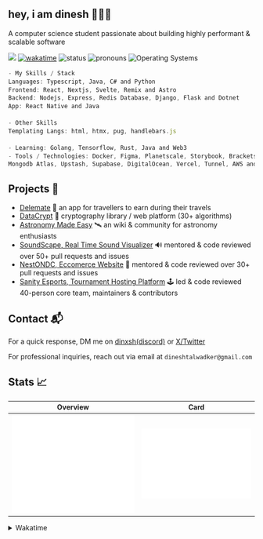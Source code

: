 ## hey, i am dinesh 🙋🏽‍♂️
A computer science student passionate about building highly performant & scalable software 

![](https://komarev.com/ghpvc/?username=dinxsh) [![wakatime](https://wakatime.com/badge/user/018cddd8-b17b-4e5f-a792-bed4da250ea7.svg)](https://wakatime.com/@018cddd8-b17b-4e5f-a792-bed4da250ea7)
![status](https://img.shields.io/badge/Open_To_Work-c70000) ![pronouns](https://img.shields.io/badge/Pronouns-He/Him-8A2BE2) ![Operating Systems](https://img.shields.io/badge/OS-macOS_Windows_Linux-253469)

```javascript
- My Skills / Stack
Languages: Typescript, Java, C# and Python
Frontend: React, Nextjs, Svelte, Remix and Astro
Backend: Nodejs, Express, Redis Database, Django, Flask and Dotnet
App: React Native and Java

- Other Skills
Templating Langs: html, htmx, pug, handlebars.js

- Learning: Golang, Tensorflow, Rust, Java and Web3
- Tools / Technologies: Docker, Figma, Planetscale, Storybook, Brackets,
Mongodb Atlas, Upstash, Supabase, DigitalOcean, Vercel, Tunnel, AWS and Firebase
```

## Projects 🎯
- [Delemate](https://delemate.com) 🧳 an app for travellers to earn during their travels 
- [DataCrypt](https://dcrypt.vercel.app/) 🔐 cryptography library / web platform (30+ algorithms)
- [Astronomy Made Easy](https://astronomymadeeasy.vercel.app/) 🛰️ an wiki & community for astronomy enthusiasts 
- [SoundScape, Real Time Sound Visualizer](https://github.com/Soumya-Kushwaha/SoundScape/) 🔊 mentored & code reviewed over 50+ pull requests and issues 
- [NestONDC, Eccomerce Website](https://delemate.com) 🛒 mentored & code reviewed over 30+ pull requests and issues
- [Sanity Esports, Tournament Hosting Platform](https://sanityesport.live) 🕹️ led & code reviewed 40-person core team, maintainers & contributors 

## Contact 📬

For a quick response, DM me on [dinxsh(discord)](https://discord.com/users/989106479699210310) or [X/Twitter](https://x.com/dineshcodes)

For professional inquiries, reach out via email at ``dineshtalwadker@gmail.com``

## Stats 📈

| Overview | Card |
|:--------:|:-------------------------:|
| ![Lines of Code & Base Introduction](assets/metrics.plugin.code.lines.svg) | ![Achievements](assets/metrics.plugin.achievements.svg) |

<details>
<summary>Wakatime</summary>
<!--START_SECTION:waka-->

```rust
Total Time: 455 hrs 31 mins

JavaScript        301 hrs 41 mins >>>>>>>>>>>>>>>>>--------   66.23 %
Python            50 hrs 14 mins  >>>----------------------   11.03 %
Astro             29 hrs 35 mins  >>-----------------------   06.50 %
JSON              19 hrs 40 mins  >------------------------   04.32 %
TypeScript        19 hrs 31 mins  >------------------------   04.29 %
Bash              7 hrs 3 mins    -------------------------   01.55 %
HTML              6 hrs 29 mins   -------------------------   01.43 %
EJS               6 hrs 25 mins   -------------------------   01.41 %
Markdown          6 hrs 16 mins   -------------------------   01.38 %
Text              2 hrs 12 mins   -------------------------   00.48 %
```

<!--END_SECTION:waka-->
</details>
